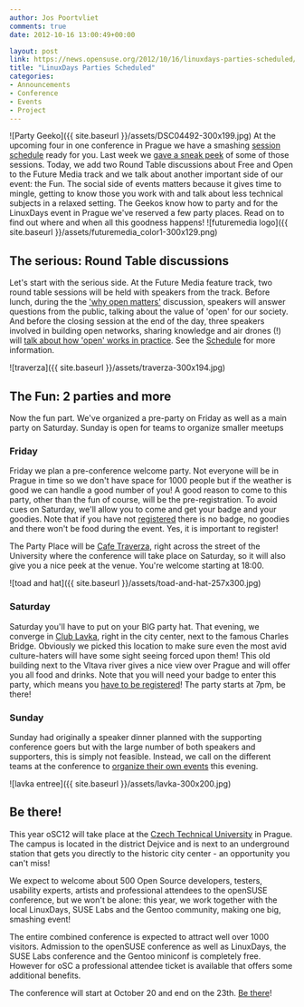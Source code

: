 ```yaml
---
author: Jos Poortvliet
comments: true
date: 2012-10-16 13:00:49+00:00

layout: post
link: https://news.opensuse.org/2012/10/16/linuxdays-parties-scheduled/
title: "LinuxDays Parties Scheduled"
categories:
- Announcements
- Conference
- Events
- Project
---
```

![Party Geeko]({{ site.baseurl }}/assets/DSC04492-300x199.jpg)
At the upcoming four in one conference in Prague we have a smashing [session schedule](http://bootstrapping-awesome.org/schedule/) ready for you. Last week we [gave a sneak peek](https://news.opensuse.org/2012/10/11/learn-more-about-open-next-week-in-prague/) of some of those sessions. Today, we add two Round Table discussions about Free and Open to the Future Media track and we talk about another important side of our event: the Fun. The social side of events matters because it gives time to mingle, getting to know those you work with and talk about less technical subjects in a relaxed setting. The Geekos know how to party and for the LinuxDays event in Prague we've reserved a few party places. Read on to find out where and when all this goodness happens!<!-- more -->
![futuremedia logo]({{ site.baseurl }}/assets/futuremedia_color1-300x129.png)


## The serious: Round Table discussions


Let's start with the serious side. At the Future Media feature track, two round table sessions will be held with speakers from the track. Before lunch, during the the ['why open matters'](http://bootstrapping-awesome.org/schedule/#fmt-08) discussion, speakers will answer questions from the public, talking about the value of 'open' for our society. And before the closing session at the end of the day, three speakers involved in building open networks, sharing knowledge and air drones (!) will [talk about how 'open' works in practice](http://bootstrapping-awesome.org/schedule/#fmt-09). See the [Schedule](http://bootstrapping-awesome.org/schedule/) for more information.

![traverza]({{ site.baseurl }}/assets/traverza-300x194.jpg)


## The Fun: 2 parties and more


Now the fun part. We've organized a pre-party on Friday as well as a main party on Saturday. Sunday is open for teams to organize smaller meetups 



### Friday


Friday we plan a pre-conference welcome party. Not everyone will be in Prague in time so we don't have space for 1000 people but if the weather is good we can handle a good number of you! A good reason to come to this party, other than the fun of course, will be the pre-registration. To avoid cues on Saturday, we'll allow you to come and get your badge and your goodies. Note that if you have not [registered](http://conference.opensuse.org/Register/) there is no badge, no goodies and there won't be food during the event. Yes, it is important to register!

The Party Place will be [Cafe Traverza](http://www.cafe-traverza.cz/en/), right across the street of the University where the conference will take place on Saturday, so it will also give you a nice peek at the venue. You're welcome starting at 18:00.

![toad and hat]({{ site.baseurl }}/assets/toad-and-hat-257x300.jpg)


### Saturday


Saturday you'll have to put on your BIG party hat. That evening, we converge in [Club Lavka](http://www.lavka.cz), right in the city center, next to the famous Charles Bridge. Obviously we picked this location to make sure even the most avid culture-haters will have some sight seeing forced upon them! This old building next to the Vltava river gives a nice view over Prague and will offer you all food and drinks. Note that you will need your badge to enter this party, which means you [have to be registered](http://conference.opensuse.org/Register/)! The party starts at 7pm, be there! 



### Sunday


Sunday had originally a speaker dinner planned with the supporting conference goers but with the large number of both speakers and supporters, this is simply not feasible. Instead, we call on the different teams at the conference to [organize their own events](http://en.opensuse.org/openSUSE:Conference_communities_parties) this evening.

![lavka entree]({{ site.baseurl }}/assets/lavka-300x200.jpg)


## Be there!


This year oSC12 will take place at the [Czech Technical University](http://www.cvut.cz/en) in Prague. The campus is located in the district Dejvice and is next to an underground station that gets you directly to the historic city center - an opportunity you can't miss!

We expect to welcome about 500 Open Source developers, testers, usability experts, artists and professional attendees to the openSUSE conference, but we won't be alone: this year, we work together with the local LinuxDays, SUSE Labs and the Gentoo community, making one big, smashing event!

The entire combined conference is expected to attract well over 1000 visitors. Admission to the openSUSE conference as well as LinuxDays, the SUSE Labs conference and the Gentoo miniconf is completely free. However for oSC a professional attendee ticket is available that offers some additional benefits.

The conference will start at October 20 and end on the 23th. [Be there](http://conference.opensuse.org/Register/)!		
